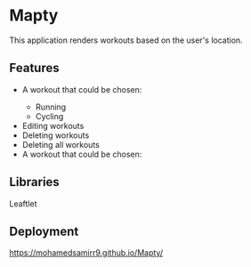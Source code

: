 # Mapty
This application renders workouts based on the user's location.

## Features
<ul>
<li>A workout that could be chosen:</li>
  <ul>
  <li>Running</li>
  <li>Cycling</li>
  </ul>
<li>Editing workouts</li>
<li>Deleting workouts</li>
<li>Deleting all workouts</li>
<li>A workout that could be chosen:</li>  
</ul>

## Libraries
Leaftlet

## Deployment
https://mohamedsamirr9.github.io/Mapty/
